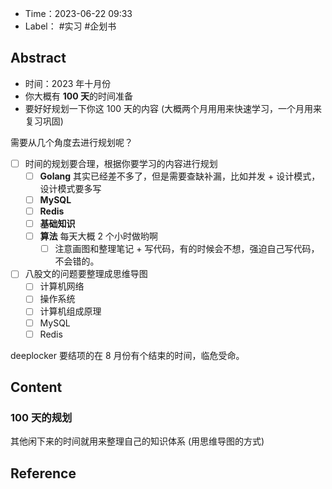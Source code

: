 - Time：2023-06-22 09:33
- Label： #实习 #企划书

## Abstract

- 时间：2023 年十月份
- 你大概有 **100 天**的时间准备
- 要好好规划一下你这 100 天的内容 (大概两个月用用来快速学习，一个月用来复习巩固)

需要从几个角度去进行规划呢？

- [ ] 时间的规划要合理，根据你要学习的内容进行规划
	- [ ] **Golang** 其实已经差不多了，但是需要查缺补漏，比如并发 + 设计模式，设计模式要多写
	- [ ] **MySQL**
	- [ ] **Redis**
	- [ ] **基础知识**
	- [ ] **算法** 每天大概 2 个小时做哟啊
		- [ ] 注意画图和整理笔记 + 写代码，有的时候会不想，强迫自己写代码，不会错的。
- [ ] 八股文的问题要整理成思维导图
	- [ ] 计算机网络
	- [ ] 操作系统
	- [ ] 计算机组成原理
	- [ ] MySQL
	- [ ] Redis

deeplocker 要结项的在 8 月份有个结束的时间，临危受命。

## Content

### 100 天的规划

其他闲下来的时间就用来整理自己的知识体系 (用思维导图的方式)

## Reference
